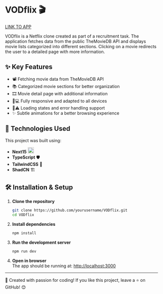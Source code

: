 # VODflix 🎬

[LINK TO APP](https://vodflix.vercel.app/)

VODflix is a Netflix clone created as part of a recruitment task. The application fetches data from the public TheMovieDB API and displays movie lists categorized into different sections. Clicking on a movie redirects the user to a detailed page with more information.

## ✨ Key Features

- 📽️ Fetching movie data from TheMovieDB API
- 📚 Categorized movie sections for better organization
- 🎞️ Movie detail page with additional information
- 📱💻 Fully responsive and adapted to all devices
- 🔄⚠️ Loading states and error handling support
- ✨ Subtle animations for a better browsing experience

## 🚀 Technologies Used

This project was built using:

- **Next15** <img src="https://assets.vercel.com/image/upload/v1662130559/nextjs/Icon_dark_background.png" height="20" />
- **TypeScript** 🛡️
- **TailwindCSS** 🎨
- **ShadCN** 🏗️

## 🛠️ Installation & Setup

1. **Clone the repository**

   ```bash
   git clone https://github.com/yourusername/VODflix.git
   cd VODflix
   ```

2. **Install dependencies**

   ```bash
   npm install
   ```

3. **Run the development server**

   ```bash
   npm run dev
   ```

4. **Open in browser**  
   The app should be running at: [http://localhost:3000](http://localhost:3000)

---

🎥 Created with passion for coding! If you like this project, leave a ⭐ on GitHub! 😊
